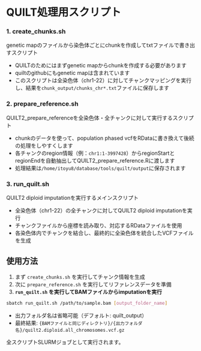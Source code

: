# QUILT処理用スクリプト

### 1. create_chunks.sh
genetic mapのファイルから染色体ごとにchunkを作成してtxtファイルで書き出すスクリプト

- QUILTのためにはまずgenetic mapからchunkを作成する必要があります
- quiltのgithubにもgenetic mapは含まれています
- このスクリプトは全染色体（chr1-22）に対してチャンクマッピングを実行し、結果を`chunk_output/chunks_chr*.txt`ファイルに保存します

### 2. prepare_reference.sh
QUILT2_prepare_referenceを全染色体・全チャンクに対して実行するスクリプト

- chunkのデータを使って、population phased vcfをRDataに書き換えて後続の処理をしやすくします
- 各チャンクのregion情報（例：`chr1:1-3997428`）からregionStartとregionEndを自動抽出してQUILT2_prepare_reference.Rに渡します
- 処理結果は`/home/itoyu8/database/tools/quilt/output`に保存されます

### 3. run_quilt.sh
QUILT2 diploid imputationを実行するメインスクリプト

- 全染色体（chr1-22）の全チャンクに対してQUILT2 diploid imputationを実行
- チャンクファイルから座標を読み取り、対応するRDataファイルを使用
- 各染色体内でチャンクを結合し、最終的に全染色体を統合したVCFファイルを生成

## 使用方法

1. まず `create_chunks.sh` を実行してチャンク情報を生成
2. 次に `prepare_reference.sh` を実行してリファレンスデータを準備
3. **`run_quilt.sh` を実行してBAMファイルからimputationを実行**

```bash
sbatch run_quilt.sh /path/to/sample.bam [output_folder_name]
```

- 出力フォルダ名は省略可能（デフォルト: quilt_output）
- 最終結果: `{BAMファイルと同じディレクトリ}/{出力フォルダ名}/quilt2.diploid.all_chromosomes.vcf.gz`

全スクリプトSLURMジョブとして実行されます。